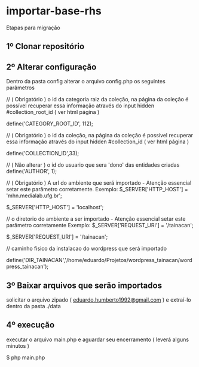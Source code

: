 # importar-base-rhs

Etapas para migração

## 1º Clonar repositório

## 2º Alterar configuração

Dentro da pasta config alterar o arquivo config.php os seguintes parâmetros

// ( Obrigatório ) o id da categoria raiz da coleção, na página da coleção é possível recuperar  essa informação através do input hidden #collection_root_id ( ver html página )

define('CATEGORY_ROOT_ID', 112);

// ( Obrigatório ) o id da coleção, na página da coleção é possível recuperar essa informação através do input hidden #collection_id ( ver html página )

define('COLLECTION_ID',33);

// ( Não alterar ) o id do usuario que sera 'dono' das entidades criadas
define('AUTHOR', 1);

// ( Obrigatório ) A url do ambiente que será importado - Atenção essencial setar este parâmetro corretamente.  Exemplo: $_SERVER['HTTP_HOST'] = 'mhn.medialab.ufg.br';

$_SERVER['HTTP_HOST'] = 'localhost';

// o diretorio do ambiente a ser importado - Atenção essencial setar este parâmetro corretamente Exemplo: $_SERVER['REQUEST_URI'] = '/tainacan';

$_SERVER['REQUEST_URI'] = '/tainacan';

// caminho fisico da instalacao do wordpress que será importado

define('DIR_TAINACAN','/home/eduardo/Projetos/wordpress_tainacan/wordpress_tainacan');

## 3º Baixar arquivos que serão importados

solicitar o arquivo zipado ( eduardo.humberto1992@gmail.com ) e extraí-lo dentro da pasta ./data

## 4º execução

executar o arquivo main.php e aguardar seu encerramento ( leverá alguns minutos )

$ php main.php
